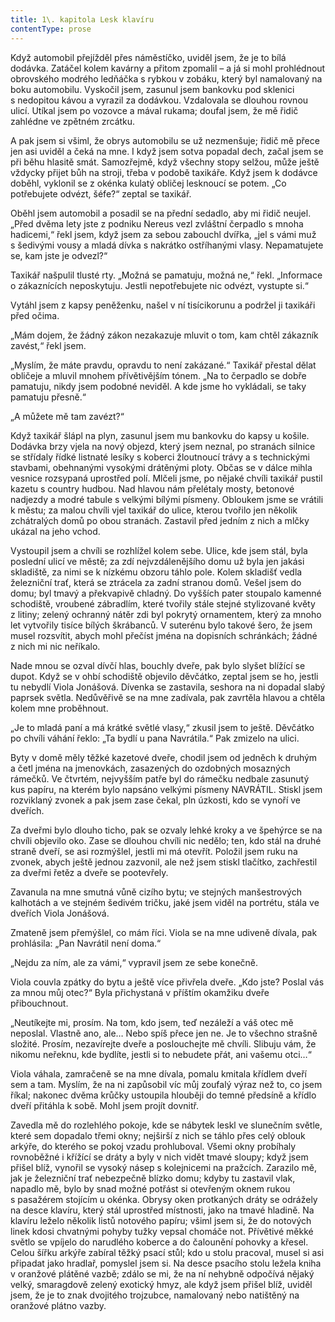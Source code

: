```yaml
---
title: 1\. kapitola Lesk klavíru
contentType: prose
---
```


  

Když automobil přejížděl přes náměstíčko, uviděl jsem, že je to bílá dodávka. Zatáčel kolem kavárny a přitom zpomalil – a já si mohl prohlédnout obrovského modrého ledňáčka s rybkou v zobáku, který byl namalovaný na boku automobilu. Vyskočil jsem, zasunul jsem bankovku pod sklenici s nedopitou kávou a vyrazil za dodávkou. Vzdalovala se dlouhou rovnou ulicí. Utíkal jsem po vozovce a mával rukama; doufal jsem, že mě řidič zahlédne ve zpětném zrcátku.

A pak jsem si všiml, že obrys automobilu se už nezmenšuje; řidič mě přece jen asi uviděl a čeká na mne. I když jsem sotva popadal dech, začal jsem se při běhu hlasitě smát. Samozřejmě, když všechny stopy selžou, může ještě vždycky přijet bůh na stroji, třeba v podobě taxikáře. Když jsem k dodávce doběhl, vyklonil se z okénka kulatý obličej lesknoucí se potem. „Co potřebujete odvézt, šéfe?“ zeptal se taxikář.

Oběhl jsem automobil a posadil se na přední sedadlo, aby mi řidič neujel. „Před dvěma lety jste z podniku Nereus vezl zvláštní čerpadlo s mnoha hadicemi,“ řekl jsem, když jsem za sebou zabouchl dvířka, „jel s vámi muž s šedivými vousy a mladá dívka s nakrátko ostříhanými vlasy. Nepamatujete se, kam jste je odvezl?“

Taxikář našpulil tlusté rty. „Možná se pamatuju, možná ne,“ řekl. „Informace o zákaznících neposkytuju. Jestli nepotřebujete nic odvézt, vystupte si.“

Vytáhl jsem z kapsy peněženku, našel v ní tisícikorunu a podržel ji taxikáři před očima.

„Mám dojem, že žádný zákon nezakazuje mluvit o tom, kam chtěl zákazník zavést,“ řekl jsem.

„Myslím, že máte pravdu, opravdu to není zakázané.“ Taxikář přestal dělat obličeje a mluvil mnohem přívětivějším tónem. „Na to čerpadlo se dobře pamatuju, nikdy jsem podobné neviděl. A kde jsme ho vykládali, se taky pamatuju přesně.“

„A můžete mě tam zavézt?“

Když taxikář šlápl na plyn, zasunul jsem mu bankovku do kapsy u košile. Dodávka brzy vjela na nový objezd, který jsem neznal, po stranách silnice se střídaly řídké listnaté lesíky s koberci žloutnoucí trávy a s technickými stavbami, obehnanými vysokými drátěnými ploty. Občas se v dálce mihla vesnice rozsypaná uprostřed polí. Mlčeli jsme, po nějaké chvíli taxikář pustil kazetu s country hudbou. Nad hlavou nám přelétaly mosty, betonové nadjezdy a modré tabule s velkými bílými písmeny. Obloukem jsme se vrátili k městu; za malou chvíli vjel taxikář do ulice, kterou tvořilo jen několik zchátralých domů po obou stranách. Zastavil před jedním z nich a mlčky ukázal na jeho vchod.

Vystoupil jsem a chvíli se rozhlížel kolem sebe. Ulice, kde jsem stál, byla poslední ulicí ve městě; za zdí nejvzdálenějšího domu už byla jen jakási skladiště, za nimi se k nízkému obzoru táhlo pole. Kolem skladišť vedla železniční trať, která se ztrácela za zadní stranou domů. Vešel jsem do domu; byl tmavý a překvapivě chladný. Do vyšších pater stoupalo kamenné schodiště, vroubené zábradlím, které tvořily stále stejné stylizované květy z litiny; zelený ochranný nátěr zdi byl pokrytý ornamentem, který za mnoho let vytvořily tisíce bílých škrábanců. V suterénu bylo takové šero, že jsem musel rozsvítit, abych mohl přečíst jména na dopisních schránkách; žádné z nich mi nic neříkalo.

Nade mnou se ozval dívčí hlas, bouchly dveře, pak bylo slyšet blížící se dupot. Když se v ohbí schodiště objevilo děvčátko, zeptal jsem se ho, jestli tu nebydlí Viola Jonášová. Dívenka se zastavila, seshora na ni dopadal slabý paprsek světla. Nedůvěřivě se na mne zadívala, pak zavrtěla hlavou a chtěla kolem mne proběhnout.

„Je to mladá paní a má krátké světlé vlasy,“ zkusil jsem to ještě. Děvčátko po chvíli váhání řeklo: „Ta bydlí u pana Navrátila.“ Pak zmizelo na ulici.

Byty v domě měly těžké kazetové dveře, chodil jsem od jedněch k druhým a četl jména na jmenovkách, zasazených do ozdobných mosazných rámečků. Ve čtvrtém, nejvyšším patře byl do rámečku nedbale zasunutý kus papíru, na kterém bylo napsáno velkými písmeny NAVRÁTIL. Stiskl jsem rozviklaný zvonek a pak jsem zase čekal, pln úzkosti, kdo se vynoří ve dveřích.

Za dveřmi bylo dlouho ticho, pak se ozvaly lehké kroky a ve špehýrce se na chvíli objevilo oko. Zase se dlouhou chvíli nic nedělo; ten, kdo stál na druhé straně dveří, se asi rozmýšlel, jestli mi má otevřít. Položil jsem ruku na zvonek, abych ještě jednou zazvonil, ale než jsem stiskl tlačítko, zachřestil za dveřmi řetěz a dveře se pootevřely.

Zavanula na mne smutná vůně cizího bytu; ve stejných manšestrových kalhotách a ve stejném šedivém tričku, jaké jsem viděl na portrétu, stála ve dveřích Viola Jonášová.

Zmateně jsem přemýšlel, co mám říci. Viola se na mne udiveně dívala, pak prohlásila: „Pan Navrátil není doma.“

„Nejdu za ním, ale za vámi,“ vypravil jsem ze sebe konečně.

Viola couvla zpátky do bytu a ještě více přivřela dveře. „Kdo jste? Poslal vás za mnou můj otec?“ Byla přichystaná v příštím okamžiku dveře přibouchnout.

„Neutíkejte mi, prosím. Na tom, kdo jsem, teď nezáleží a váš otec mě neposlal. Vlastně ano, ale… Nebo spíš přece jen ne. Je to všechno strašně složité. Prosím, nezavírejte dveře a poslouchejte mě chvíli. Slibuju vám, že nikomu neřeknu, kde bydlíte, jestli si to nebudete přát, ani vašemu otci…“

Viola váhala, zamračeně se na mne dívala, pomalu kmitala křídlem dveří sem a tam. Myslím, že na ni zapůsobil víc můj zoufalý výraz než to, co jsem říkal; nakonec dvěma krůčky ustoupila hlouběji do temné předsíně a křídlo dveří přitáhla k sobě. Mohl jsem projít dovnitř.

Zavedla mě do rozlehlého pokoje, kde se nábytek leskl ve slunečním světle, které sem dopadalo třemi okny; nejširší z nich se táhlo přes celý oblouk arkýře, do kterého se pokoj vzadu prohluboval. Všemi okny probíhaly rovnoběžné i křížící se dráty a byly v nich vidět tmavé sloupy; když jsem přišel blíž, vynořil se vysoký násep s kolejnicemi na pražcích. Zarazilo mě, jak je železniční trať nebezpečně blízko domu; kdyby tu zastavil vlak, napadlo mě, bylo by snad možné potřást si otevřeným oknem rukou s pasažérem stojícím u okénka. Obrysy oken protkaných dráty se odrážely na desce klavíru, který stál uprostřed místnosti, jako na tmavé hladině. Na klavíru leželo několik listů notového papíru; všiml jsem si, že do notových linek kdosi chvatnými pohyby tužky vepsal chomáče not. Přívětivé měkké světlo se vpíjelo do narudlého koberce a do čalounění pohovky a křesel. Celou šířku arkýře zabíral těžký psací stůl; kdo u stolu pracoval, musel si asi připadat jako hradlař, pomyslel jsem si. Na desce psacího stolu ležela kniha v oranžové plátěné vazbě; zdálo se mi, že na ní nehybně odpočívá nějaký velký, smaragdově zelený exotický hmyz, ale když jsem přišel blíž, uviděl jsem, že je to znak dvojitého trojzubce, namalovaný nebo natištěný na oranžové plátno vazby.
